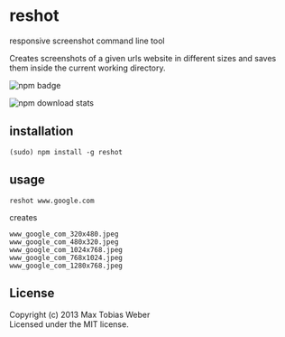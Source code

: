 # reshot

responsive screenshot command line tool

Creates screenshots of a given urls website in different sizes and saves them inside the current working directory.


![npm badge](https://nodei.co/npm/reshot.png)

![npm download stats](https://nodei.co/npm-dl/reshot.png)

## installation

```
(sudo) npm install -g reshot
```

## usage

```
reshot www.google.com
```

creates

```
www_google_com_320x480.jpeg
www_google_com_480x320.jpeg
www_google_com_1024x768.jpeg
www_google_com_768x1024.jpeg
www_google_com_1280x768.jpeg
```

## License
Copyright (c) 2013 Max Tobias Weber  
Licensed under the MIT license.
